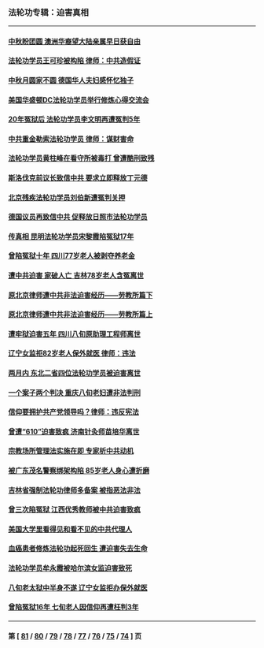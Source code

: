 ### 法轮功专辑：迫害真相
---
#### [中秋盼团圆 澳洲华裔望大陆亲属早日获自由](../../pages/nf4379/n14082087.md?10010430) 
#### [法轮功学员王可珍被构陷 律师：中共造假证](../../pages/nf4379/n14079888.md?10010430) 
#### [中秋月圆家不圆 德国华人夫妇感怀忆独子](../../pages/nf4379/n14081172.md?10010430) 
#### [美国华盛顿DC法轮功学员举行修炼心得交流会](../../pages/nf4379/n14080995.md?10010430) 
#### [20年冤狱后 法轮功学员李文明再遭冤判5年](../../pages/nf4379/n14079447.md?10010430) 
#### [中共重金勒索法轮功学员 律师：谋财害命](../../pages/nf4379/n14079477.md?10010430) 
#### [法轮功学员黄柱峰在看守所被毒打 曾遭酷刑致残](../../pages/nf4379/n14077119.md?10010430) 
#### [斯洛伐克前议长致信中共 要求立即释放丁元德](../../pages/nf4379/n14074619.md?10010430) 
#### [北京残疾法轮功学员刘伯新遭冤判关押](../../pages/nf4379/n14069619.md?10010430) 
#### [德国议员再致信中共 促释放日照市法轮功学员](../../pages/nf4379/n14069901.md?10010430) 
#### [传真相 昆明法轮功学员宋黎霞陷冤狱17年](../../pages/nf4379/n14069020.md?10010430) 
#### [曾陷冤狱十年 四川77岁老人被剥夺养老金](../../pages/nf4379/n14068260.md?10010430) 
#### [遭中共迫害 家破人亡 吉林78岁老人含冤离世](../../pages/nf4379/n14066833.md?10010430) 
#### [原北京律师遭中共非法迫害经历——劳教所篇下](../../pages/nf4379/n14066403.md?10010430) 
#### [原北京律师遭中共非法迫害经历——劳教所篇上](../../pages/nf4379/n14057045.md?10010430) 
#### [遭牢狱迫害五年 四川八旬原助理工程师离世](../../pages/nf4379/n14066297.md?10010430) 
#### [辽宁女监拒82岁老人保外就医 律师：违法](../../pages/nf4379/n14065881.md?10010430) 
#### [两月内 东北二省四位法轮功学员被迫害离世](../../pages/nf4379/n14063270.md?10010430) 
#### [一个案子两个判决 重庆八旬老妇遭非法判刑](../../pages/nf4379/n14063531.md?10010430) 
#### [信仰要拥护共产党领导吗？律师：违反宪法](../../pages/nf4379/n14061325.md?10010430) 
#### [曾遭“610”迫害致疯 济南针灸师苗培华离世](../../pages/nf4379/n14060519.md?10010430) 
#### [宗教场所管理法实施在即 专家析中共动机](../../pages/nf4379/n14061242.md?10010430) 
#### [被广东茂名警察绑架构陷 85岁老人身心遭折磨](../../pages/nf4379/n14059718.md?10010430) 
#### [吉林省强制法轮功律师多备案 被指恶法非法](../../pages/nf4379/n14059091.md?10010430) 
#### [曾三次陷冤狱 江西优秀教师被中共迫害致疯](../../pages/nf4379/n14058953.md?10010430) 
#### [美国大学里看得见和看不见的中共代理人](../../pages/nf4379/n14058369.md?10010430) 
#### [血癌患者修炼法轮功起死回生 遭迫害失去生命](../../pages/nf4379/n14056761.md?10010430) 
#### [法轮功学员牟永霞被哈尔滨女监迫害致死](../../pages/nf4379/n14056172.md?10010430) 
#### [八旬老太狱中半身不遂 辽宁女监拒办保外就医](../../pages/nf4379/n14055233.md?10010430) 
#### [曾陷冤狱16年 七旬老人因信仰再遭枉判3年](../../pages/nf4379/n14054516.md?10010430) 

---
#### 第 [ [81](./81.md?10010430) / [80](./80.md?10010430) / [79](./79.md?10010430) / [78](./78.md?10010430) / [77](./77.md?10010430) / [76](./76.md?10010430) / [75](./75.md?10010430) / [74](./74.md?10010430) ] 页
